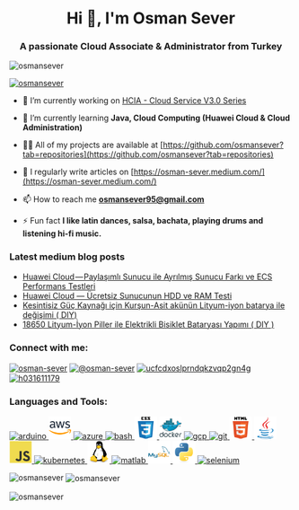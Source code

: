 <h1 align="center">Hi 👋, I'm Osman Sever</h1>
<h3 align="center">A passionate Cloud Associate & Administrator from Turkey</h3>

<p align="left"> <img src="https://komarev.com/ghpvc/?username=osmansever&label=Profile%20views&color=green&style=flat" alt="osmansever" /> </p>

<p align="left"> <a href="https://github.com/ryo-ma/github-profile-trophy"><img src="https://github-profile-trophy.vercel.app/?username=osmansever" alt="osmansever" /></a> </p>

- 🔭 I’m currently working on [HCIA - Cloud Service V3.0 Series](https://intl-education-en.huaweicloud.com/programs/a055705e-d5e9-41b9-ae17-7585a42d2a0a/about)

- 🌱 I’m currently learning **Java, Cloud Computing (Huawei Cloud & Cloud Administration)**

- 👨‍💻 All of my projects are available at [https://github.com/osmansever?tab=repositories](https://github.com/osmansever?tab=repositories)

- 📝 I regularly write articles on [https://osman-sever.medium.com/](https://osman-sever.medium.com/)

- 📫 How to reach me **osmansever95@gmail.com**

- ⚡ Fun fact **I like latin dances, salsa, bachata, playing drums and listening hi-fi music.**

### Latest medium blog posts
<!-- BLOG-POST-LIST:START -->
- [Huawei Cloud — Paylaşımlı Sunucu ile Ayrılmış Sunucu Farkı ve ECS Performans Testleri](https://osman-sever.medium.com/huawei-cloud-payla%C5%9F%C4%B1ml%C4%B1-sunucu-ile-ayr%C4%B1lm%C4%B1%C5%9F-sunucu-fark%C4%B1-ve-ecs-performans-testleri-4ae2f4a32848?source=rss-3ad27477b2d2------2)
- [Huawei Cloud — Ücretsiz Sunucunun HDD ve RAM Testi](https://osman-sever.medium.com/huawei-cloud-%C3%BCcretsiz-sunucunun-hdd-ve-ram-testi-23a1018c2bb4?source=rss-3ad27477b2d2------2)
- [Kesintisiz Güç Kaynağı için Kurşun-Asit akünün Lityum-iyon batarya ile değişimi &lpar; DIY&rpar;](https://osman-sever.medium.com/kesintisiz-g%C3%BC%C3%A7-kayna%C4%9F%C4%B1-i%C3%A7in-kur%C5%9Fun-asit-ak%C3%BCn%C3%BCn-lityum-iyon-batarya-ile-de%C4%9Fi%C5%9Fimi-diy-8f6bcd421295?source=rss-3ad27477b2d2------2)
- [18650 Lityum-İyon Piller ile Elektrikli Bisiklet Bataryası Yapımı &lpar; DIY &rpar;](https://osman-sever.medium.com/18650-lityum-i%CC%87yon-piller-ile-elektrikli-bisiklet-bataryas%C4%B1-yap%C4%B1m%C4%B1-diy-bd884588a0fd?source=rss-3ad27477b2d2------2)
<!-- BLOG-POST-LIST:END -->


<h3 align="left">Connect with me:</h3>
<p align="left">
<a href="https://linkedin.com/in/osman-sever" target="blank"><img align="center" src="https://raw.githubusercontent.com/rahuldkjain/github-profile-readme-generator/master/src/images/icons/Social/linked-in-alt.svg" alt="osman-sever" height="30" width="40" /></a>
<a href="https://medium.com/@osman-sever" target="blank"><img align="center" src="https://raw.githubusercontent.com/rahuldkjain/github-profile-readme-generator/master/src/images/icons/Social/medium.svg" alt="@osman-sever" height="30" width="40" /></a>
<a href="https://www.youtube.com/channel/UCfcDXOsLpRNdQKZvqP2GN4g" target="blank"><img align="center" src="https://raw.githubusercontent.com/rahuldkjain/github-profile-readme-generator/master/src/images/icons/Social/youtube.svg" alt="ucfcdxoslprndqkzvqp2gn4g" height="30" width="40" /></a>
<a href="https://www.hackerrank.com/h031611179" target="blank"><img align="center" src="https://raw.githubusercontent.com/rahuldkjain/github-profile-readme-generator/master/src/images/icons/Social/hackerrank.svg" alt="h031611179" height="30" width="40" /></a>
</p>

<h3 align="left">Languages and Tools:</h3>
<p align="left"> <a href="https://www.arduino.cc/" target="_blank" rel="noreferrer"> <img src="https://cdn.worldvectorlogo.com/logos/arduino-1.svg" alt="arduino" width="40" height="40"/> </a> <a href="https://aws.amazon.com" target="_blank" rel="noreferrer"> <img src="https://raw.githubusercontent.com/devicons/devicon/master/icons/amazonwebservices/amazonwebservices-original-wordmark.svg" alt="aws" width="40" height="40"/> </a> <a href="https://azure.microsoft.com/en-in/" target="_blank" rel="noreferrer"> <img src="https://www.vectorlogo.zone/logos/microsoft_azure/microsoft_azure-icon.svg" alt="azure" width="40" height="40"/> </a> <a href="https://www.gnu.org/software/bash/" target="_blank" rel="noreferrer"> <img src="https://www.vectorlogo.zone/logos/gnu_bash/gnu_bash-icon.svg" alt="bash" width="40" height="40"/> </a> <a href="https://www.w3schools.com/css/" target="_blank" rel="noreferrer"> <img src="https://raw.githubusercontent.com/devicons/devicon/master/icons/css3/css3-original-wordmark.svg" alt="css3" width="40" height="40"/> </a> <a href="https://www.docker.com/" target="_blank" rel="noreferrer"> <img src="https://raw.githubusercontent.com/devicons/devicon/master/icons/docker/docker-original-wordmark.svg" alt="docker" width="40" height="40"/> </a> <a href="https://cloud.google.com" target="_blank" rel="noreferrer"> <img src="https://www.vectorlogo.zone/logos/google_cloud/google_cloud-icon.svg" alt="gcp" width="40" height="40"/> </a> <a href="https://git-scm.com/" target="_blank" rel="noreferrer"> <img src="https://www.vectorlogo.zone/logos/git-scm/git-scm-icon.svg" alt="git" width="40" height="40"/> </a> <a href="https://www.w3.org/html/" target="_blank" rel="noreferrer"> <img src="https://raw.githubusercontent.com/devicons/devicon/master/icons/html5/html5-original-wordmark.svg" alt="html5" width="40" height="40"/> </a> <a href="https://www.java.com" target="_blank" rel="noreferrer"> <img src="https://raw.githubusercontent.com/devicons/devicon/master/icons/java/java-original.svg" alt="java" width="40" height="40"/> </a> <a href="https://developer.mozilla.org/en-US/docs/Web/JavaScript" target="_blank" rel="noreferrer"> <img src="https://raw.githubusercontent.com/devicons/devicon/master/icons/javascript/javascript-original.svg" alt="javascript" width="40" height="40"/> </a> <a href="https://kubernetes.io" target="_blank" rel="noreferrer"> <img src="https://www.vectorlogo.zone/logos/kubernetes/kubernetes-icon.svg" alt="kubernetes" width="40" height="40"/> </a> <a href="https://www.linux.org/" target="_blank" rel="noreferrer"> <img src="https://raw.githubusercontent.com/devicons/devicon/master/icons/linux/linux-original.svg" alt="linux" width="40" height="40"/> </a> <a href="https://www.mathworks.com/" target="_blank" rel="noreferrer"> <img src="https://upload.wikimedia.org/wikipedia/commons/2/21/Matlab_Logo.png" alt="matlab" width="40" height="40"/> </a> <a href="https://www.mysql.com/" target="_blank" rel="noreferrer"> <img src="https://raw.githubusercontent.com/devicons/devicon/master/icons/mysql/mysql-original-wordmark.svg" alt="mysql" width="40" height="40"/> </a> <a href="https://www.python.org" target="_blank" rel="noreferrer"> <img src="https://raw.githubusercontent.com/devicons/devicon/master/icons/python/python-original.svg" alt="python" width="40" height="40"/> </a> <a href="https://www.selenium.dev" target="_blank" rel="noreferrer"> <img src="https://raw.githubusercontent.com/detain/svg-logos/780f25886640cef088af994181646db2f6b1a3f8/svg/selenium-logo.svg" alt="selenium" width="40" height="40"/> </a> </p>

<p><img align="left" src="https://github-readme-stats.vercel.app/api/top-langs?username=osmansever&show_icons=true&locale=en&layout=compact" alt="osmansever" /></p>

<p>&nbsp;<img align="center" src="https://github-readme-stats.vercel.app/api?username=osmansever&show_icons=true&locale=en" alt="osmansever" /></p>

<p><img align="center" src="https://github-readme-streak-stats.herokuapp.com/?user=osmansever&" alt="osmansever" /></p>
